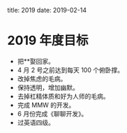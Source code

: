 title: 2019
date: 2019-02-14

# 2019 年度目标
* 把**娶回家。
* 4 月 2 号之前达到每天 100 个俯卧撑。
* 改掉焦虑的毛病。
* 保持透明，增加幽默。
* 去掉杠精体质和好为人师的毛病。
* 完成 MMW 的开发。
* 6 月份完成《聊聊开发》。
* 过英语四级。
